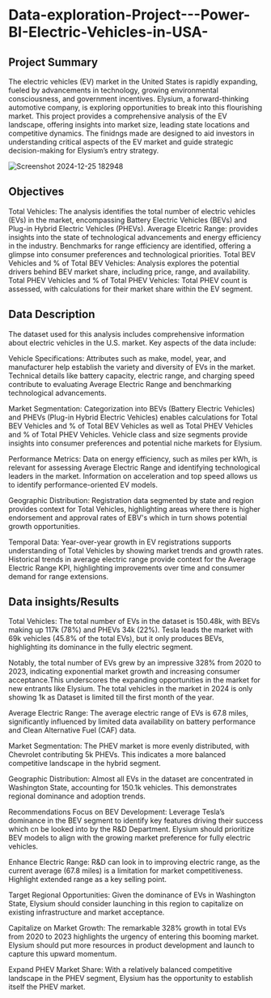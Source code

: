 # Data-exploration-Project---Power-BI-Electric-Vehicles-in-USA-

## Project Summary

The electric vehicles (EV) market in the United States is rapidly expanding, fueled by advancements in technology, growing environmental consciousness, and government incentives. Elysium, a forward-thinking automotive company, is exploring opportunities to break into this flourishing market. This project provides a comprehensive analysis of the EV landscape, offering insights into market size, leading state locations and competitive dynamics. The finidngs made are designed to aid investors in understanding critical aspects of the EV market and guide strategic decision-making for Elysium’s entry strategy.

![Screenshot 2024-12-25 182948](https://github.com/user-attachments/assets/008620c1-508b-4689-b8a8-05fba5202a1b)


## Objectives 
Total Vehicles: The analysis identifies the total number of electric vehicles (EVs) in the market, encompassing Battery Electric Vehicles (BEVs) and Plug-in Hybrid Electric Vehicles (PHEVs).
Average Elcetric Range: provides insights into the state of technological advancements and energy efficiency in the industry. Benchmarks for range efficiency are identified, offering a glimpse into consumer preferences and technological priorities.
Total BEV Vehicles and % of Total BEV Vehicles: Analysis explores the potential drivers behind BEV market share, including price, range, and availability.
Total PHEV Vehicles and % of Total PHEV Vehicles: Total PHEV count is assessed, with calculations for their market share within the EV segment.

## Data Description 
The dataset used for this analysis includes comprehensive information about electric vehicles in the U.S. market. Key aspects of the data include:

Vehicle Specifications:
Attributes such as make, model, year, and manufacturer help establish the variety and diversity of EVs in the market.
Technical details like battery capacity, electric range, and charging speed contribute to evaluating Average Electric Range and benchmarking technological advancements.

Market Segmentation:
Categorization into BEVs (Battery Electric Vehicles) and PHEVs (Plug-in Hybrid Electric Vehicles) enables calculations for Total BEV Vehicles and % of Total BEV Vehicles as well as Total PHEV Vehicles and % of Total PHEV Vehicles.
Vehicle class and size segments provide insights into consumer preferences and potential niche markets for Elysium.

Performance Metrics:
Data on energy efficiency, such as miles per kWh, is relevant for assessing Average Electric Range and identifying technological leaders in the market.
Information on acceleration and top speed allows us to identify performance-oriented EV models.

Geographic Distribution:
Registration data segmented by state and region provides context for Total Vehicles, highlighting areas where there is higher endorsement and approval rates of EBV's which in turn shows potential growth opportunities.

Temporal Data:
Year-over-year growth in EV registrations supports understanding of Total Vehicles by showing market trends and growth rates.
Historical trends in average electric range provide context for the Average Electric Range KPI, highlighting improvements over time and consumer demand for range extensions.



## Data insights/Results  

Total Vehicles:
The total number of EVs in the dataset is 150.48k, with BEVs making up 117k (78%) and PHEVs 34k (22%).
Tesla leads the market with 69k vehicles (45.8% of the total EVs), but it only produces BEVs, highlighting its dominance in the fully electric segment.

Notably, the total number of EVs grew by an impressive 328% from 2020 to 2023, indicating exponential market growth and increasing consumer acceptance.This underscores the expanding opportunities in the market for new entrants like Elysium. The total vehicles in the market in 2024 is only showing 1k as Dataset is limited till the first month of the year. 

Average Electric Range:
The average electric range of EVs is 67.8 miles, significantly influenced by limited data availability on battery performance and Clean Alternative Fuel (CAF) data.

Market Segmentation:
The PHEV market is more evenly distributed, with Chevrolet contributing 5k PHEVs. This indicates a more balanced competitive landscape in the hybrid segment.

Geographic Distribution:
Almost all EVs in the dataset are concentrated in Washington State, accounting for 150.1k vehicles. This demonstrates regional dominance and adoption trends.

Recommendations
Focus on BEV Development:
Leverage Tesla’s dominance in the BEV segment to identify key features driving their success which cn be looked into by the R&D Department. Elysium should prioritize BEV models to align with the growing market preference for fully electric vehicles.

Enhance Electric Range:
R&D can look in to improving electric range, as the current average (67.8 miles) is a limitation for market competitiveness. Highlight extended range as a key selling point.

Target Regional Opportunities:
Given the dominance of EVs in Washington State, Elysium should consider launching in this region to capitalize on existing infrastructure and market acceptance.

Capitalize on Market Growth:
The remarkable 328% growth in total EVs from 2020 to 2023 highlights the urgency of entering this booming market. Elysium should put more resources in product development and launch to capture this upward momentum.

Expand PHEV Market Share:
With a relatively balanced competitive landscape in the PHEV segment, Elysium has the opportunity to establish itself the PHEV market.






